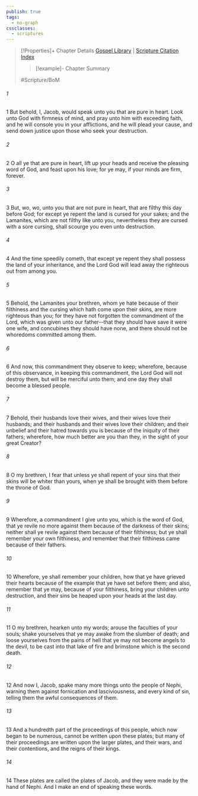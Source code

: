 ```yaml
---
publish: true
tags:
  - no-graph
cssclasses:
  - scriptures
---
```

>[!Properties]+ Chapter Details
>[Gospel Library](https://churchofjesuschrist.org/study/scriptures/bofm/jacob/3?lang=eng)    |    [Scripture Citation Index](https://scriptures.byu.edu/#0cf03::c0cf03)
>>[!example]- Chapter Summary
>> 
> 
>
>#Scripture/BoM
###### 1
1 But behold, I, Jacob, would speak unto you that are pure in heart. Look unto God with firmness of mind, and pray unto him with exceeding faith, and he will console you in your afflictions, and he will plead your cause, and send down justice upon those who seek your destruction.
###### 2
2 O all ye that are pure in heart, lift up your heads and receive the pleasing word of God, and feast upon his love; for ye may, if your minds are firm, forever.
###### 3
3 But, wo, wo, unto you that are not pure in heart, that are filthy this day before God; for except ye repent the land is cursed for your sakes; and the Lamanites, which are not filthy like unto you, nevertheless they are cursed with a sore cursing, shall scourge you even unto destruction.
###### 4
4 And the time speedily cometh, that except ye repent they shall possess the land of your inheritance, and the Lord God will lead away the righteous out from among you.
###### 5
5 Behold, the Lamanites your brethren, whom ye hate because of their filthiness and the cursing which hath come upon their skins, are more righteous than you; for they have not forgotten the commandment of the Lord, which was given unto our father--that they should have save it were one wife, and concubines they should have none, and there should not be whoredoms committed among them.
###### 6
6 And now, this commandment they observe to keep; wherefore, because of this observance, in keeping this commandment, the Lord God will not destroy them, but will be merciful unto them; and one day they shall become a blessed people.
###### 7
7 Behold, their husbands love their wives, and their wives love their husbands; and their husbands and their wives love their children; and their unbelief and their hatred towards you is because of the iniquity of their fathers; wherefore, how much better are you than they, in the sight of your great Creator?
###### 8
8 O my brethren, I fear that unless ye shall repent of your sins that their skins will be whiter than yours, when ye shall be brought with them before the throne of God.
###### 9
9 Wherefore, a commandment I give unto you, which is the word of God, that ye revile no more against them because of the darkness of their skins; neither shall ye revile against them because of their filthiness; but ye shall remember your own filthiness, and remember that their filthiness came because of their fathers.
###### 10
10 Wherefore, ye shall remember your children, how that ye have grieved their hearts because of the example that ye have set before them; and also, remember that ye may, because of your filthiness, bring your children unto destruction, and their sins be heaped upon your heads at the last day.
###### 11
11 O my brethren, hearken unto my words; arouse the faculties of your souls; shake yourselves that ye may awake from the slumber of death; and loose yourselves from the pains of hell that ye may not become angels to the devil, to be cast into that lake of fire and brimstone which is the second death.
###### 12
12 And now I, Jacob, spake many more things unto the people of Nephi, warning them against fornication and lasciviousness, and every kind of sin, telling them the awful consequences of them.
###### 13
13 And a hundredth part of the proceedings of this people, which now began to be numerous, cannot be written upon these plates; but many of their proceedings are written upon the larger plates, and their wars, and their contentions, and the reigns of their kings.
###### 14
14 These plates are called the plates of Jacob, and they were made by the hand of Nephi. And I make an end of speaking these words.
